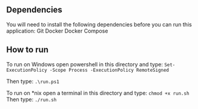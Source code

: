 ## Dependencies
You will need to install the following dependencies before you can run this application:
Git
Docker
Docker Compose


## How to run

To run on Windows open powershell in this directory and type:
```Set-ExecutionPolicy -Scope Process -ExecutionPolicy RemoteSigned```

Then type:
```.\run.ps1```


To run on *nix open a terminal in this directory and type:
`chmod +x run.sh
`
Then type:
`./run.sh`